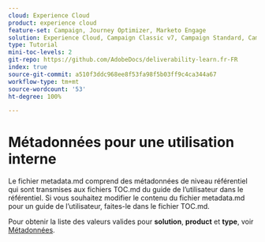 ```yaml
---
cloud: Experience Cloud
product: experience cloud
feature-set: Campaign, Journey Optimizer, Marketo Engage
solution: Experience Cloud, Campaign Classic v7, Campaign Standard, Campaign v8 Client Console, Campaign v8 Web User Interface, Marketo Engage
type: Tutorial
mini-toc-levels: 2
git-repo: https://github.com/AdobeDocs/deliverability-learn.fr-FR
index: true
source-git-commit: a510f3ddc968ee8f53fa98f5b03ff9c4ca344a67
workflow-type: tm+mt
source-wordcount: '53'
ht-degree: 100%

---
```



# Métadonnées pour une utilisation interne

Le fichier metadata.md comprend des métadonnées de niveau référentiel qui sont transmises aux fichiers TOC.md du guide de l’utilisateur dans le référentiel. Si vous souhaitez modifier le contenu du fichier metadata.md pour un guide de l’utilisateur, faites-le dans le fichier TOC.md.

Pour obtenir la liste des valeurs valides pour **solution**, **product** et **type**, voir [Métadonnées](https://experienceleague.adobe.com/docs/authoring-guide-exl/using/editing/user-guide-setup/metadata.html?lang=fr).
